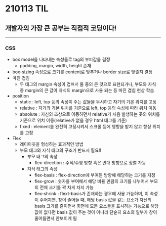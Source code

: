 # 210113 TIL
## 개발자의 가장 큰 공부는 직접적 코딩이다!
--------------------------------------
### CSS
  * box model을 나타내는 속성들로 tag의 부피감을 결정
    * padding, margin, width, height 존재
  * box-sizing 속성으로 크기를 content로 맞추거나 border size로 맞출지 결정
  * 마진 겹침
    * 두 태그의 margin 속성이 겹쳐서 둘 중의 큰 것으로 표현되거나, 부모와 자식 중 margin의 큰 값이 자식의 margin으로 사용 되는 등 마진 겹침 현상 학습
  * position
    * static : left, top 등의 속성이 주는 값들을 무시하고 자기의 기본 위치를 고정
    * relative : 자기의 기본 위치를 기준으로 left, top 등의 속성에 따라 위치 이동
    * absolute : 자신의 조상으로 이동하면서 relative가 처음 발생하는 곳의 위치를 기준으로 위치 이동(relative가 없을 경우 html 태그를 기준)
    * fixed : element를 완전히 고정시켜서 스크롤 등에 영향을 받지 않고 항상 위치를 고정
  * Flex
    * 레이아웃을 형성하는 효과적인 방법
    * 부모 태그와 자식 태그의 구조가 반드시 필요!!
      * 부모 태그의 속성
        * flex-direction : 수직/수평 방향 혹은 반대 방향으로 정렬 가능
      * 자식 태그의 속성
        * flex-basis : flex-direction에 부여된 방향에 해당하는 크기를 지정
        * flex-grow : 숫자를 부여해서 해당 비율 만큼의 크기를 나누어서 부모의 전체 크기를 꽉 차게 차지 가능
        * flex-shrink : flext-basis가 존재하는 경우에 사용 가능하며, 이 속성이 주어지면, 창이 줄어들 때, 해당 basis 값을 갖는 요소가 자신의 basis 크기를 줄이면서 화면에 모든 요소들을 표시하는 기능으로 해당 값이 없다면 basis 값이 주는 것이 아니라 단순히 요소의 일부가 창이 줄어들면서 안보이게 됨
        
    
